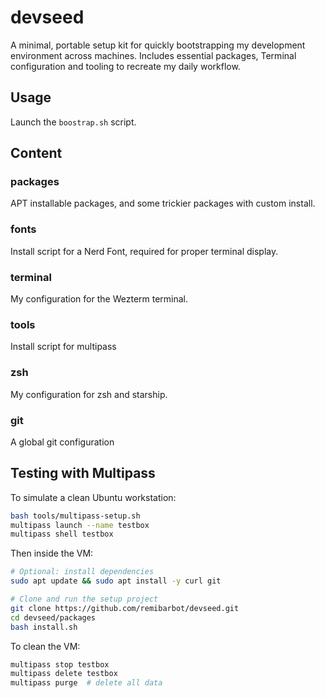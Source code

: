 # devseed
A minimal, portable setup kit for quickly bootstrapping my development environment across machines. Includes essential packages, Terminal configuration and tooling to recreate my daily workflow.

## Usage
Launch the `boostrap.sh` script.

## Content

### packages
APT installable packages, and some trickier packages with custom install.

### fonts
Install script for a Nerd Font, required for proper terminal display.

### terminal
My configuration for the Wezterm terminal.

### tools
Install script for multipass

### zsh
My configuration for zsh and starship.

### git
A global git configuration


## Testing with Multipass

To simulate a clean Ubuntu workstation:

```bash
bash tools/multipass-setup.sh
multipass launch --name testbox
multipass shell testbox
```

Then inside the VM:

```bash
# Optional: install dependencies
sudo apt update && sudo apt install -y curl git

# Clone and run the setup project
git clone https://github.com/remibarbot/devseed.git
cd devseed/packages
bash install.sh
```

To clean the VM:
```bash
multipass stop testbox
multipass delete testbox
multipass purge  # delete all data
```
